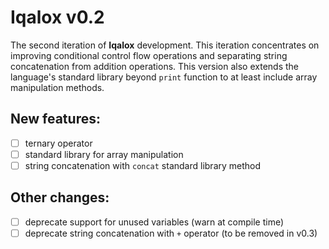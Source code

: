 # Iqalox v0.2 #

The second iteration of **Iqalox** development. This iteration
concentrates on improving conditional control flow operations
and separating string concatenation from addition operations.
This version also extends the language's standard library beyond
`print` function to at least include array manipulation methods.

## New features: ##
- [ ] ternary operator
- [ ] standard library for array manipulation
- [ ] string concatenation with `concat` standard library method

## Other changes: ##
- [ ] deprecate support for unused variables (warn at compile time)
- [ ] deprecate string concatenation with `+` operator (to be removed in v0.3)